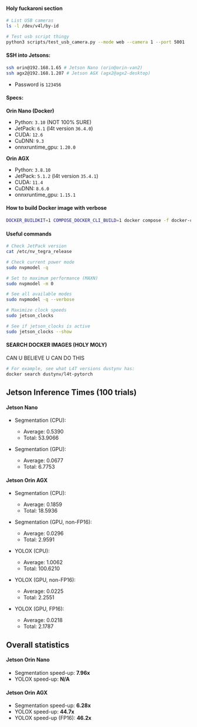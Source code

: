 #### Holy fuckaroni section

```bash
# List USB cameras
ls -l /dev/v4l/by-id

# Test usb script thingy
python3 scripts/test_usb_camera.py --mode web --camera 1 --port 5001
```

#### SSH into Jetsons:

```bash
ssh orin@192.168.1.65 # Jetson Nano (orin@orin-van2)
ssh agx2@192.168.1.207 # Jetson AGX (agx2@agx2-desktop)
```

- Password is ```123456```

#### Specs:

**Orin Nano (Docker)** 
- Python: ```3.10``` (NOT 100% SURE)
- JetPack:  ```6.1``` (l4t version ```36.4.0```)
- CUDA: ```12.6```
- CuDNN: ```9.3```
- onnxruntime_gpu: ```1.20.0```

**Orin AGX**
- Python: ```3.8.10```
- JetPack: ```5.1.2``` (l4t version ```35.4.1```)
- CUDA: ```11.4```
- CuDNN: ```8.6.0```
- onnxruntime_gpu: ```1.15.1``` 

#### How to build Docker image with verbose
```bash
DOCKER_BUILDKIT=1 COMPOSE_DOCKER_CLI_BUILD=1 docker compose -f docker-compose-deploy.yml build --progress=plain vehicle
```

#### Useful commands
```bash
# Check JetPack version
cat /etc/nv_tegra_release

# Check current power mode
sudo nvpmodel -q

# Set to maximum performance (MAXN)
sudo nvpmodel -m 0

# See all available modes
sudo nvpmodel -q --verbose

# Maximize clock speeds
sudo jetson_clocks

# See if jetson_clocks is active
sudo jetson_clocks --show
```

#### SEARCH DOCKER IMAGES (HOLY MOLY)
CAN U BELIEVE U CAN DO THIS

```bash
# For example, see what L4T versions dustynv has:
docker search dustynv/l4t-pytorch 
```

## Jetson Inference Times (100 trials)

#### Jetson Nano
- Segmentation (CPU):
	- Average: 0.5390
	- Total: 53.9066

- Segmentation (GPU):
	- Average: 0.0677
	- Total: 6.7753

#### Jetson Orin AGX
- Segmentation (CPU):
	- Average: 0.1859
	- Total: 18.5936 

- Segmentation (GPU, non-FP16):
	- Average: 0.0296
	- Total: 2.9591

- YOLOX (CPU):
	- Average: 1.0062
	- Total: 100.6210

- YOLOX (GPU, non-FP16):
	- Average: 0.0225
	- Total: 2.2551

- YOLOX (GPU, FP16):
	- Average: 0.0218
	- Total: 2.1787


## Overall statistics

#### Jetson Orin Nano
- Segmentation speed-up: **7.96x**
- YOLOX speed-up: **N/A**

#### Jetson Orin AGX
- Segmentation speed-up: **6.28x**
- YOLOX speed-up: **44.7x**
- YOLOX speed-up (FP16): **46.2x**